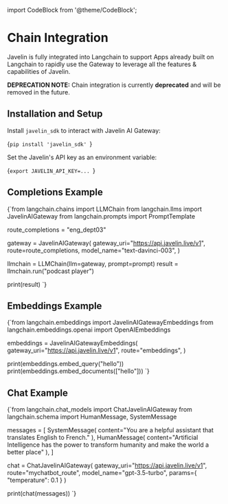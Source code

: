 import CodeBlock from '@theme/CodeBlock';

# Chain Integration 
Javelin is fully integrated into Langchain to support Apps already built on Langchain to rapidly use the Gateway to leverage all the features & capabilities of Javelin.  

**DEPRECATION NOTE:** Chain integration is currently **deprecated** and will be removed in the future.

## Installation and Setup
Install `javelin_sdk` to interact with Javelin AI Gateway:

<CodeBlock
  language="python">
  {`pip install 'javelin_sdk'
`}
</CodeBlock>

Set the Javelin's API key as an environment variable:

<CodeBlock
  language="python">
  {`export JAVELIN_API_KEY=...
`}
</CodeBlock>

## Completions Example
<CodeBlock
  language="python"
  title="LangChain Example with JavelinAIGateway"
  showLineNumbers>
  {`from langchain.chains import LLMChain
from langchain.llms import JavelinAIGateway
from langchain.prompts import PromptTemplate

route_completions = "eng_dept03"

gateway = JavelinAIGateway(
    gateway_uri="https://api.javelin.live/v1", 
    route=route_completions,
    model_name="text-davinci-003",
)

llmchain = LLMChain(llm=gateway, prompt=prompt)
result = llmchain.run("podcast player")

print(result)
`}
</CodeBlock>

## Embeddings Example
<CodeBlock
  language="python"
  title="LangChain JavelinAIGatewayEmbeddings Example"
  showLineNumbers>
  {`from langchain.embeddings import JavelinAIGatewayEmbeddings
from langchain.embeddings.openai import OpenAIEmbeddings

embeddings = JavelinAIGatewayEmbeddings(
    gateway_uri="https://api.javelin.live/v1", 
    route="embeddings",
)

print(embeddings.embed_query("hello"))
print(embeddings.embed_documents(["hello"]))
`}
</CodeBlock>

## Chat Example
<CodeBlock
  language="python"
  title="LangChain ChatJavelinAIGateway Example"
  showLineNumbers>
  {`from langchain.chat_models import ChatJavelinAIGateway
from langchain.schema import HumanMessage, SystemMessage

messages = [
    SystemMessage(
        content="You are a helpful assistant that translates English to French."
    ),
    HumanMessage(
        content="Artificial Intelligence has the power to transform humanity and make the world a better place"
    ),
]

chat = ChatJavelinAIGateway(
    gateway_uri="https://api.javelin.live/v1", 
    route="mychatbot_route",
    model_name="gpt-3.5-turbo",
    params={
        "temperature": 0.1
    }
)

print(chat(messages))
`}
</CodeBlock>



